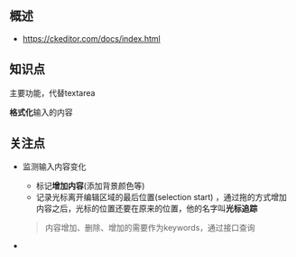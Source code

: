 ## 概述

- https://ckeditor.com/docs/index.html 



## 知识点

主要功能，代替textarea

**格式化**输入的内容

## 关注点

- 监测输入内容变化

  - 标记**增加内容**(添加背景颜色等)
  - 记录光标离开编辑区域的最后位置(selection  start) ，通过拖的方式增加内容之后，光标的位置还要在原来的位置，他的名字叫**光标追踪**

  > 内容增加、删除、增加的需要作为keywords，通过接口查询

- 

